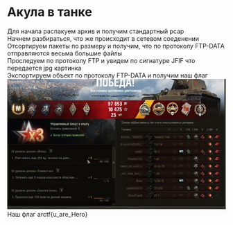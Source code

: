 # Акула в танке  
Для начала распакуем архив и получим стандартный pcap  
Начнем разбираться, что же происходит в сетевом соеденении  
Отсортируем пакеты по размеру и получим, что по протоколу FTP-DATA отправляются весьма большие файлы  
Проследуем по протоколу FTP и увидем по сигнатуре JFIF что передается jpg картинка  
Экспортируем объект по протоколу FTP-DATA и получим наш флаг  
![flag](https://github.com/Lip4ik/arctf/blob/main/forensic/%D0%90%D0%BA%D1%83%D0%BB%D0%B0%20%D0%B2%20%D1%82%D0%B0%D0%BD%D0%BA%D0%B5/solve/flag.jpg)  
Наш флаг arctf{u_are_Hero}  
